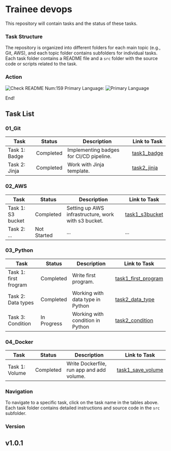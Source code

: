 # Trainee devops
This repository will contain tasks and the status of these tasks.

### Task Structure
The repository is organized into different folders for each main topic (e.g., Git, AWS), and each topic folder contains subfolders for individual tasks. Each task folder contains a README file and a `src` folder with the source code or scripts related to the task.
### Action
![Check README](https://github.com/vasyldmitrovich/trainee_devops_tasks/actions/workflows/git_task1.yml/badge.svg)   Num:159   Primary Language: ![Primary Language](https://img.shields.io/badge/documentation_url-%25-blue)

End!

## Task List

### 01_Git

| Task          | Status        | Description                             | Link to Task                       |
|---------------|---------------|-----------------------------------------|------------------------------------|
| Task 1: Badge | Completed   | Implementing badges for CI/CD pipeline. | [task1_badge](01_git/task1_badge/) |
| Task 2: Jinja | Completed   | Work with Jinja template.               | [task2_jinja](01_git/task2_jinja/) |

### 02_AWS

| Task              | Status        | Description                                         | Link to Task                            |
|-------------------|---------------|-----------------------------------------------------|-----------------------------------------|
| Task 1: S3 bucket | Completed     | Setting up AWS infrastructure, work with s3 bucket. | [task1_s3bucket](02_aws/task1_s3bucket) |
| Task 2: ...       | Not Started   | ...                                                 | ...                                     |

### 03_Python

| Task                  | Status        | Description                      | Link to Task                                         |
|-----------------------|---------------|----------------------------------|------------------------------------------------------|
| Task 1: first frogram | Completed     | Write first program.             | [task1_first_program](03_python/src/my_first_app.py) |
| Task 2: Data types    | Completed   | Working with data type in Python | [task2_data_type](03_python/src/DataTypes.py)        |
| Task 3: Condition     | In Progress   | Working with condition in Python | [task2_condition](03_python/src/CondStatement.py)    |

### 04_Docker

| Task           | Status        | Description                               | Link to Task                                       |
|----------------|---------------|-------------------------------------------|----------------------------------------------------|
| Task 1: Volume | Completed     | Write Dockerfile, run app and add volume. | [task1_save_volume](04_docker/src/task1_volume) |


### Navigation

To navigate to a specific task, click on the task name in the tables above. Each task folder contains detailed instructions and source code in the `src` subfolder.

### Version

v1.0.1
---

